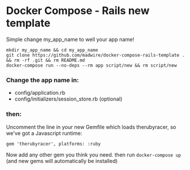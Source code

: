 # Docker Compose - Rails new template

Simple change my_app_name to well your app name!

```
mkdir my_app_name && cd my_app_name
git clone https://github.com/madwire/docker-compose-rails-template . && rm -rf .git && rm README.md
docker-compose run --no-deps --rm app script/new && rm script/new
```

### Change the app name in:

- config/application.rb
- config/initializers/session_store.rb (optional)

### then:

Uncomment the line in your new Gemfile which loads therubyracer, so we've got a Javascript runtime:

`gem 'therubyracer', platforms: :ruby`

Now add any other gem you think you need. then run `docker-compose up` (and new gems will automatically be installed)

